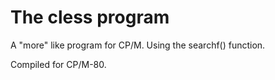 # The cless program

A "more" like program for CP/M.
Using the searchf() function.

Compiled for CP/M-80.
